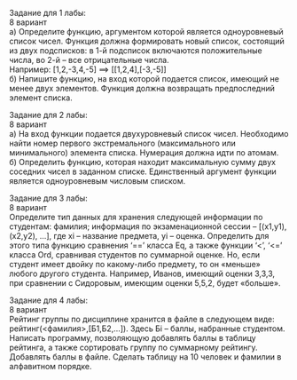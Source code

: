 Задание для 1 лабы:  
8 вариант  
а) Определите функцию, аргументом которой является одноуровневый список чисел. Функция должна формировать новый список, состоящий из двух подсписков: в 1-й подсписок включаются положительные числа, во 2-й – все отрицательные числа.   
Например: [1,2,-3,4,-5] ==> [[1,2,4],[-3,-5]]   
б) Напишите функцию, на вход которой подается список, имеющий не менее двух элементов. Функция должна возвращать предпоследний элемент списка.  

Задание для 2 лабы:  
8 вариант  
а) На вход функции подается двухуровневый список чисел. Необходимо найти номер первого экстремального (максимального или минимального) элемента списка. Нумерация должна идти по атомам.  
б) Определить функцию, которая находит максимальную сумму двух соседних чисел в заданном списке. Единственный аргумент функции является одноуровневым числовым списком.  

Задание для 3 лабы:  
8 вариант  
Определите тип данных для хранения следующей информации по студентам: фамилия; информация по экзаменационной сессии – [(x1,y1), (x2,y2), …], где xi – название предмета, yi – оценка. Определить для этого типа функцию сравнения ‘==’ класса Eq, а также функции ‘<’, ‘<=’  класса Ord, сравнивая студентов по суммарной оценке. Но, если студент имеет двойку по какому-либо предмету, то он «меньше» любого другого студента. Например, Иванов, имеющий оценки 3,3,3, при сравнении с Сидоровым, имеющим оценки 5,5,2, будет «больше».  

Задание для 4 лабы:  
8 вариант  
Рейтинг группы по дисциплине хранится в файле в следующем виде: рейтинг(<фамилия>,[Б1,Б2,…]). Здесь Бi – баллы, набранные студентом. Написать программу, позволяющую добавлять баллы в таблицу рейтинга, а также сортировать группу по суммарному рейтингу.  
Добавлять баллы в файле. Сделать таблицу на 10 человек и фамилии в алфавитном порядке.
